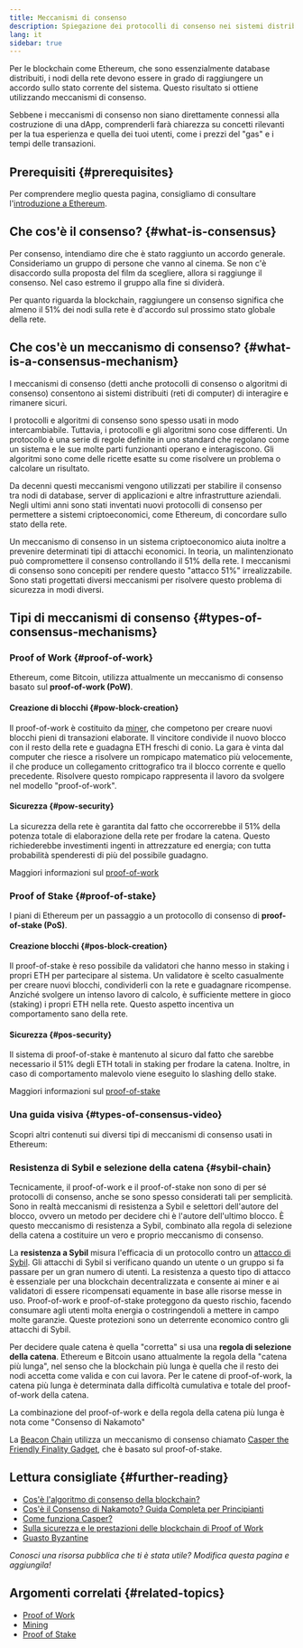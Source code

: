 ```yaml
---
title: Meccanismi di consenso
description: Spiegazione dei protocolli di consenso nei sistemi distribuiti e ruolo che svolgono in Ethereum.
lang: it
sidebar: true
---
```


Per le blockchain come Ethereum, che sono essenzialmente database distribuiti, i nodi della rete devono essere in grado di raggiungere un accordo sullo stato corrente del sistema. Questo risultato si ottiene utilizzando meccanismi di consenso.

Sebbene i meccanismi di consenso non siano direttamente connessi alla costruzione di una dApp, comprenderli farà chiarezza su concetti rilevanti per la tua esperienza e quella dei tuoi utenti, come i prezzi del "gas" e i tempi delle transazioni.

## Prerequisiti {#prerequisites}

Per comprendere meglio questa pagina, consigliamo di consultare l'[introduzione a Ethereum](/developers/docs/intro-to-ethereum/).

## Che cos'è il consenso? {#what-is-consensus}

Per consenso, intendiamo dire che è stato raggiunto un accordo generale. Consideriamo un gruppo di persone che vanno al cinema. Se non c'è disaccordo sulla proposta del film da scegliere, allora si raggiunge il consenso. Nel caso estremo il gruppo alla fine si dividerà.

Per quanto riguarda la blockchain, raggiungere un consenso significa che almeno il 51% dei nodi sulla rete è d'accordo sul prossimo stato globale della rete.

## Che cos'è un meccanismo di consenso? {#what-is-a-consensus-mechanism}

I meccanismi di consenso (detti anche protocolli di consenso o algoritmi di consenso) consentono ai sistemi distribuiti (reti di computer) di interagire e rimanere sicuri.

I protocolli e algoritmi di consenso sono spesso usati in modo intercambiabile. Tuttavia, i protocolli e gli algoritmi sono cose differenti. Un protocollo è una serie di regole definite in uno standard che regolano come un sistema e le sue molte parti funzionanti operano e interagiscono. Gli algoritmi sono come delle ricette esatte su come risolvere un problema o calcolare un risultato.

Da decenni questi meccanismi vengono utilizzati per stabilire il consenso tra nodi di database, server di applicazioni e altre infrastrutture aziendali. Negli ultimi anni sono stati inventati nuovi protocolli di consenso per permettere a sistemi criptoeconomici, come Ethereum, di concordare sullo stato della rete.

Un meccanismo di consenso in un sistema criptoeconomico aiuta inoltre a prevenire determinati tipi di attacchi economici. In teoria, un malintenzionato può compromettere il consenso controllando il 51% della rete. I meccanismi di consenso sono concepiti per rendere questo "attacco 51%" irrealizzabile. Sono stati progettati diversi meccanismi per risolvere questo problema di sicurezza in modi diversi.

<YouTube id="dylgwcPH4EA" />

## Tipi di meccanismi di consenso {#types-of-consensus-mechanisms}

### Proof of Work {#proof-of-work}

Ethereum, come Bitcoin, utilizza attualmente un meccanismo di consenso basato sul **proof-of-work (PoW)**.

#### Creazione di blocchi {#pow-block-creation}

Il proof-of-work è costituito da [miner](/developers/docs/consensus-mechanisms/pow/mining/), che competono per creare nuovi blocchi pieni di transazioni elaborate. Il vincitore condivide il nuovo blocco con il resto della rete e guadagna ETH freschi di conio. La gara è vinta dal computer che riesce a risolvere un rompicapo matematico più velocemente, il che produce un collegamento crittografico tra il blocco corrente e quello precedente. Risolvere questo rompicapo rappresenta il lavoro da svolgere nel modello "proof-of-work".

#### Sicurezza {#pow-security}

La sicurezza della rete è garantita dal fatto che occorrerebbe il 51% della potenza totale di elaborazione della rete per frodare la catena. Questo richiederebbe investimenti ingenti in attrezzature ed energia; con tutta probabilità spenderesti di più del possibile guadagno.

Maggiori informazioni sul [proof-of-work](/developers/docs/consensus-mechanisms/pow/)

### Proof of Stake {#proof-of-stake}

I piani di Ethereum per un passaggio a un protocollo di consenso di **proof-of-stake (PoS)**.

#### Creazione blocchi {#pos-block-creation}

Il proof-of-stake è reso possibile da validatori che hanno messo in staking i propri ETH per partecipare al sistema. Un validatore è scelto casualmente per creare nuovi blocchi, condividerli con la rete e guadagnare ricompense. Anziché svolgere un intenso lavoro di calcolo, è sufficiente mettere in gioco (staking) i propri ETH nella rete. Questo aspetto incentiva un comportamento sano della rete.

#### Sicurezza {#pos-security}

Il sistema di proof-of-stake è mantenuto al sicuro dal fatto che sarebbe necessario il 51% degli ETH totali in staking per frodare la catena. Inoltre, in caso di comportamento malevolo viene eseguito lo slashing dello stake.

Maggiori informazioni sul [proof-of-stake](/developers/docs/consensus-mechanisms/pos/)

### Una guida visiva {#types-of-consensus-video}

Scopri altri contenuti sui diversi tipi di meccanismi di consenso usati in Ethereum:

<YouTube id="ojxfbN78WFQ" />

### Resistenza di Sybil e selezione della catena {#sybil-chain}

Tecnicamente, il proof-of-work e il proof-of-stake non sono di per sé protocolli di consenso, anche se sono spesso considerati tali per semplicità. Sono in realtà meccanismi di resistenza a Sybil e selettori dell'autore del blocco, ovvero un metodo per decidere chi è l'autore dell'ultimo blocco. È questo meccanismo di resistenza a Sybil, combinato alla regola di selezione della catena a costituire un vero e proprio meccanismo di consenso.

La **resistenza a Sybil** misura l'efficacia di un protocollo contro un [attacco di Sybil](https://wikipedia.org/wiki/Sybil_attack). Gli attacchi di Sybil si verificano quando un utente o un gruppo si fa passare per un gran numero di utenti. La resistenza a questo tipo di attacco è essenziale per una blockchain decentralizzata e consente ai miner e ai validatori di essere ricompensati equamente in base alle risorse messe in uso. Proof-of-work e proof-of-stake proteggono da questo rischio, facendo consumare agli utenti molta energia o costringendoli a mettere in campo molte garanzie. Queste protezioni sono un deterrente economico contro gli attacchi di Sybil.

Per decidere quale catena è quella "corretta" si usa una **regola di selezione della catena**. Ethereum e Bitcoin usano attualmente la regola della "catena più lunga", nel senso che la blockchain più lunga è quella che il resto dei nodi accetta come valida e con cui lavora. Per le catene di proof-of-work, la catena più lunga è determinata dalla difficoltà cumulativa e totale del proof-of-work della catena.

La combinazione del proof-of-work e della regola della catena più lunga è nota come "Consenso di Nakamoto"

La [Beacon Chain](/upgrades/beacon-chain/) utilizza un meccanismo di consenso chiamato [Casper the Friendly Finality Gadget](https://arxiv.org/abs/1710.09437), che è basato sul proof-of-stake.

## Lettura consigliate {#further-reading}

- [Cos'è l'algoritmo di consenso della blockchain?](https://academy.binance.com/en/articles/what-is-a-blockchain-consensus-algorithm)
- [Cos'è il Consenso di Nakamoto? Guida Completa per Principianti](https://blockonomi.com/nakamoto-consensus/)
- [Come funziona Casper?](https://medium.com/unitychain/intro-to-casper-ffg-9ed944d98b2d)
- [Sulla sicurezza e le prestazioni delle blockchain di Proof of Work](https://eprint.iacr.org/2016/555.pdf)
- [Guasto Byzantine](https://en.wikipedia.org/wiki/Byzantine_fault)

_Conosci una risorsa pubblica che ti è stata utile? Modifica questa pagina e aggiungila!_

## Argomenti correlati {#related-topics}

- [Proof of Work](/developers/docs/consensus-mechanisms/pow/)
- [Mining](/developers/docs/consensus-mechanisms/pow/mining/)
- [Proof of Stake](/developers/docs/consensus-mechanisms/pos/)
